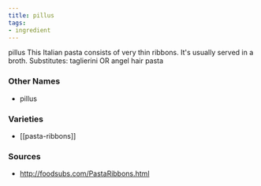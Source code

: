 ```yaml
---
title: pillus
tags:
- ingredient
---
```

pillus This Italian pasta consists of very thin ribbons. It's usually served in a broth. Substitutes: taglierini OR angel hair pasta

### Other Names

* pillus

### Varieties

* [[pasta-ribbons]]

### Sources
* http://foodsubs.com/PastaRibbons.html
